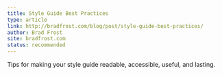 ```yaml
---
title: Style Guide Best Practices
type: article
link: http://bradfrost.com/blog/post/style-guide-best-practices/
author: Brad Frost
site: bradfrost.com
status: recommended
---
```


Tips for making your style guide readable, accessible, useful, and lasting.
